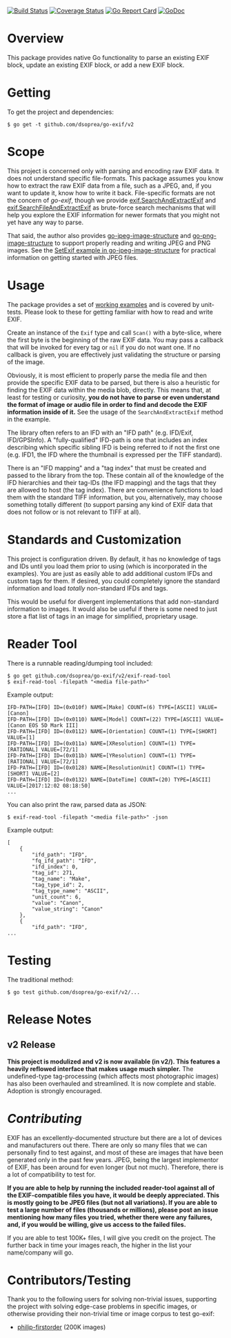 [![Build Status](https://travis-ci.org/dsoprea/go-exif.svg?branch=master)](https://travis-ci.org/dsoprea/go-exif)
[![Coverage Status](https://coveralls.io/repos/github/dsoprea/go-exif/badge.svg?branch=master)](https://coveralls.io/github/dsoprea/go-exif?branch=master)
[![Go Report Card](https://goreportcard.com/badge/github.com/dsoprea/go-exif)](https://goreportcard.com/report/github.com/dsoprea/go-exif)
[![GoDoc](https://godoc.org/github.com/dsoprea/go-exif?status.svg)](https://godoc.org/github.com/dsoprea/go-exif)

# Overview

This package provides native Go functionality to parse an existing EXIF block, update an existing EXIF block, or add a new EXIF block.


# Getting

To get the project and dependencies:

```
$ go get -t github.com/dsoprea/go-exif/v2
```


# Scope

This project is concerned only with parsing and encoding raw EXIF data. It does not understand specific file-formats. This package assumes you know how to extract the raw EXIF data from a file, such as a JPEG, and, if you want to update it, know how to write it back. File-specific formats are not the concern of *go-exif*, though we provide [exif.SearchAndExtractExif](https://godoc.org/github.com/dsoprea/go-exif/v2#SearchAndExtractExif) and [exif.SearchFileAndExtractExif](https://godoc.org/github.com/dsoprea/go-exif/v2#SearchFileAndExtractExif) as brute-force search mechanisms that will help you explore the EXIF information for newer formats that you might not yet have any way to parse.

That said, the author also provides [go-jpeg-image-structure](https://github.com/dsoprea/go-jpeg-image-structure) and [go-png-image-structure](https://github.com/dsoprea/go-png-image-structure) to support properly reading and writing JPEG and PNG images. See the [SetExif example in go-jpeg-image-structure](https://godoc.org/github.com/dsoprea/go-jpeg-image-structure#example-SegmentList-SetExif) for practical information on getting started with JPEG files.


# Usage

The package provides a set of [working examples](https://godoc.org/github.com/dsoprea/go-exif/v2#pkg-examples) and is covered by unit-tests. Please look to these for getting familiar with how to read and write EXIF.

Create an instance of the `Exif` type and call `Scan()` with a byte-slice, where the first byte is the beginning of the raw EXIF data. You may pass a callback that will be invoked for every tag or `nil` if you do not want one. If no callback is given, you are effectively just validating the structure or parsing of the image.

Obviously, it is most efficient to properly parse the media file and then provide the specific EXIF data to be parsed, but there is also a heuristic for finding the EXIF data within the media blob, directly. This means that, at least for testing or curiosity, **you do not have to parse or even understand the format of image or audio file in order to find and decode the EXIF information inside of it.** See the usage of the `SearchAndExtractExif` method in the example.

The library often refers to an IFD with an "IFD path" (e.g. IFD/Exif, IFD/GPSInfo). A "fully-qualified" IFD-path is one that includes an index describing which specific sibling IFD is being referred to if not the first one (e.g. IFD1, the IFD where the thumbnail is expressed per the TIFF standard).

There is an "IFD mapping" and a "tag index" that must be created and passed to the library from the top. These contain all of the knowledge of the IFD hierarchies and their tag-IDs (the IFD mapping) and the tags that they are allowed to host (the tag index). There are convenience functions to load them with the standard TIFF information, but you, alternatively, may choose something totally different (to support parsing any kind of EXIF data that does not follow or is not relevant to TIFF at all).


# Standards and Customization

This project is configuration driven. By default, it has no knowledge of tags and IDs until you load them prior to using (which is incorporated in the examples). You are just as easily able to add additional custom IFDs and custom tags for them. If desired, you could completely ignore the standard information and load *totally* non-standard IFDs and tags.

This would be useful for divergent implementations that add non-standard information to images. It would also be useful if there is some need to just store a flat list of tags in an image for simplified, proprietary usage.


# Reader Tool

There is a runnable reading/dumping tool included:

```
$ go get github.com/dsoprea/go-exif/v2/exif-read-tool
$ exif-read-tool -filepath "<media file-path>"
```

Example output:

```
IFD-PATH=[IFD] ID=(0x010f) NAME=[Make] COUNT=(6) TYPE=[ASCII] VALUE=[Canon]
IFD-PATH=[IFD] ID=(0x0110) NAME=[Model] COUNT=(22) TYPE=[ASCII] VALUE=[Canon EOS 5D Mark III]
IFD-PATH=[IFD] ID=(0x0112) NAME=[Orientation] COUNT=(1) TYPE=[SHORT] VALUE=[1]
IFD-PATH=[IFD] ID=(0x011a) NAME=[XResolution] COUNT=(1) TYPE=[RATIONAL] VALUE=[72/1]
IFD-PATH=[IFD] ID=(0x011b) NAME=[YResolution] COUNT=(1) TYPE=[RATIONAL] VALUE=[72/1]
IFD-PATH=[IFD] ID=(0x0128) NAME=[ResolutionUnit] COUNT=(1) TYPE=[SHORT] VALUE=[2]
IFD-PATH=[IFD] ID=(0x0132) NAME=[DateTime] COUNT=(20) TYPE=[ASCII] VALUE=[2017:12:02 08:18:50]
...
```

You can also print the raw, parsed data as JSON:

```
$ exif-read-tool -filepath "<media file-path>" -json
```

Example output:

```
[
    {
        "ifd_path": "IFD",
        "fq_ifd_path": "IFD",
        "ifd_index": 0,
        "tag_id": 271,
        "tag_name": "Make",
        "tag_type_id": 2,
        "tag_type_name": "ASCII",
        "unit_count": 6,
        "value": "Canon",
        "value_string": "Canon"
    },
    {
        "ifd_path": "IFD",
...
```


# Testing

The traditional method:

```
$ go test github.com/dsoprea/go-exif/v2/...
```


# Release Notes

## v2 Release

**This project is modulized and v2 is now available (in v2/). This features a heavily reflowed interface that makes usage much simpler.** The undefined-type tag-processing (which affects most photographic images) has also been overhauled and streamlined. It is now complete and stable. Adoption is strongly encouraged.


# *Contributing*

EXIF has an excellently-documented structure but there are a lot of devices and manufacturers out there. There are only so many files that we can personally find to test against, and most of these are images that have been generated only in the past few years. JPEG, being the largest implementor of EXIF, has been around for even longer (but not much). Therefore, there is a lot of compatibility to test for.

**If you are able to help by running the included reader-tool against all of the EXIF-compatible files you have, it would be deeply appreciated. This is mostly going to be JPEG files (but not all variations). If you are able to test a large number of files (thousands or millions), please post an issue mentioning how many files you tried, whether there were any failures, and, if you would be willing, give us access to the failed files.**

If you are able to test 100K+ files, I will give you credit on the project. The further back in time your images reach, the higher in the list your name/company will go.


# Contributors/Testing

Thank you to the following users for solving non-trivial issues, supporting the project with solving edge-case problems in specific images, or otherwise providing their non-trivial time or image corpus to test go-exif:

- [philip-firstorder](https://github.com/philip-firstorder) (200K images)
